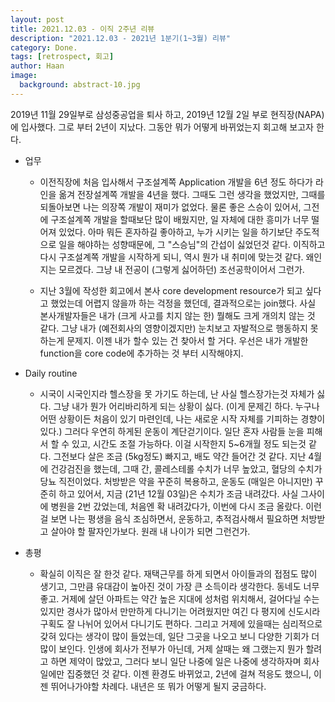 ```yaml
---
layout: post
title: 2021.12.03 - 이직 2주년 리뷰
description: "2021.12.03 - 2021년 1분기(1~3월) 리뷰" 
category: Done.
tags: [retrospect, 회고]
author: Haan
image:
  background: abstract-10.jpg
---
```


2019년 11월 29일부로 삼성중공업을 퇴사 하고, 2019년 12월 2일 부로 현직장(NAPA)에 입사했다.
그로 부터 2년이 지났다.
그동안 뭐가 어떻게 바뀌었는지 회고해 보고자 한다.

* 업무
    * 이전직장에 처음 입사해서 구조설계쪽 Application 개발을 6년 정도 하다가 라인을 옮겨 전장설계쪽 개발을 4년을 했다.
    그때도 그런 생각을 했었지만, 그때를 되돌아보면 나는 의장쪽 개발이 재미가 없었다.
    물론 좋은 스승이 있어서, 그전에 구조설계쪽 개발을 할때보단 많이 배웠지만, 일 자체에 대한 흥미가 너무 떨어져 있었다.
    아마 뭐든 혼자하길 좋아하고, 누가 시키는 일을 하기보단 주도적으로 일을 해야하는 성향때문에, 그 "스승님"의 간섭이 싫었던것 같다.
    이직하고 다시 구조설계쪽 개발을 시작하게 되니, 역시 뭔가 내 취미에 맞는것 같다. 
    왜인지는 모르겠다. 그냥 내 전공이 (그렇게 싫어하던) 조선공학이어서 그런가.
    
    * 지난 3월에 작성한 회고에서 본사 core development resource가 되고 싶다고 했었는데 어렵지 않을까 하는 걱정을 했던데,
    결과적으로는 join했다. 사실 본사개발자들은 내가 (크게 사고를 치지 않는 한) 뭘해도 크게 개의치 않는 것 같다.
    그냥 내가 (예전회사의 영향이겠지만) 눈치보고 자발적으로 행동하지 못하는게 문제지.
    이젠 내가 할수 있는 건 찾아서 할 거다. 
    우선은 내가 개발한 function을 core code에 추가하는 것 부터 시작해야지.

* Daily routine
    * 시국이 시국인지라 헬스장을 못 가기도 하는데, 난 사실 헬스장가는것 자체가 싫다. 그냥 내가 뭔가 어리바리하게 되는 상황이 싫다.
    (이게 문제긴 하다. 누구나 어떤 상황이든 처음이 있기 마련인데, 나는 새로운 시작 자체를 기피하는 경향이 있다.)
    그러다 우연히 하게된 운동이 계단걷기이다. 일단 혼자 사람들 눈을 피해서 할 수 있고, 시간도 조절 가능하다.
    이걸 시작한지 5~6개월 정도 되는것 같다. 그전보다 살은 조금 (5kg정도) 빠지고, 배도 약간 들어간 것 같다.
    지난 4월에 건강검진을 했는데, 그때 간, 콜레스테롤 수치가 너무 높았고, 혈당의 수치가 당뇨 직전이었다.
    처방받은 약을 꾸준히 복용하고, 운동도 (매일은 아니지만) 꾸준히 하고 있어서, 지금 (21년 12월 03일)은 수치가 조금 내려갔다.
    사실 그사이에 병원을 2번 갔었는데, 처음엔 확 내려갔다가, 이번에 다시 조금 올랐다.
    이런걸 보면 나는 평생을 음식 조심하면서, 운동하고, 추적검사해서 필요하면 처방받고 살아야 할 팔자인가보다.
    원래 내 나이가 되면 그런건가.
    
* 총평
    * 확실히 이직은 잘 한것 같다.
    재택근무를 하게 되면서 아이들과의 접점도 많이 생기고, 그만큼 유대감이 높아진 것이 가장 큰 소득이라 생각한다.
    동네도 너무 좋고. 거제에 살던 아파트는 약간 높은 지대에 성처럼 위치해서, 걸어다닐 수는 있지만 경사가 많아서 만만하게 다니기는 어려웠지만
    여긴 다 평지에 신도시라 구획도 잘 나뉘어 있어서 다니기도 편하다.
    그리고 거제에 있을때는 심리적으로 갖혀 있다는 생각이 많이 들었는데,
    일단 그곳을 나오고 보니 다양한 기회가 더 많이 보인다. 
    인생에 회사가 전부가 아닌데, 거제 살때는 왜 그랬는지 뭔가 할려고 하면 제약이 많았고, 그러다 보니 일단 나중에 일은 나중에 생각하자며 회사일에만 집중했던 것 같다.
    이젠 환경도 바뀌었고, 2년에 걸쳐 적응도 했으니, 이젠 뛰어나가야할 차례다.
    내년은 또 뭐가 어떻게 될지 궁금하다.





